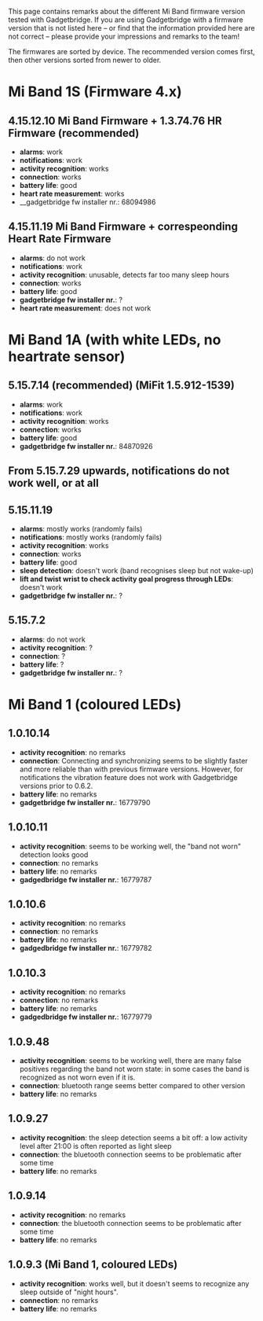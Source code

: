 This page contains remarks about the different Mi Band firmware version tested with Gadgetbridge. If you are using Gadgetbridge with a firmware version that is not listed here – or find that the information provided here are not correct – please provide your impressions and remarks to the team!

The firmwares are sorted by device. The recommended version comes first, then other versions sorted from newer to older.

<!--
Template for each firmware:
## 1.0.
* __alarms__:
* __notifications__:
* __activity recognition__: 
* __connection__: 
* __battery life__: 
* __gadgetbridge fw installer nr.__: 

-->

# Mi Band 1S (Firmware 4.x)
## 4.15.12.10 Mi Band Firmware + 1.3.74.76 HR Firmware (recommended)
* __alarms__: work
* __notifications__: work
* __activity recognition__: works
* __connection__: works
* __battery life__: good
* __heart rate measurement__: works
* __gadgetbridge fw installer nr.: 68094986


## 4.15.11.19 Mi Band Firmware + correspeonding Heart Rate Firmware
* __alarms__: do not work
* __notifications__: work
* __activity recognition__: unusable, detects far too many sleep hours
* __connection__: works
* __battery life__: good
* __gadgetbridge fw installer nr.__: ?
* __heart rate measurement__: does not work


# Mi Band 1A (with white LEDs, no heartrate sensor)
## 5.15.7.14 (recommended) (MiFit 1.5.912-1539)
* __alarms__: work
* __notifications__: work
* __activity recognition__: works
* __connection__: works
* __battery life__: good
* __gadgetbridge fw installer nr.__: 84870926

## From 5.15.7.29 upwards, notifications do not work well, or at all

## 5.15.11.19
* __alarms__: mostly works (randomly fails)
* __notifications__: mostly works (randomly fails)
* __activity recognition__: works
* __connection__: works
* __battery life__: good
* __sleep detection__: doesn't work (band recognises sleep but not wake-up)
* __lift and twist wrist to check activity goal progress through LEDs__: doesn't work
* __gadgetbridge fw installer nr.__: ?

## 5.15.7.2
* __alarms__: do not work
* __activity recognition__: ?
* __connection__: ?
* __battery life__: ?
* __gadgetbridge fw installer nr.__: ?

# Mi Band 1 (coloured LEDs)

## 1.0.10.14
* __activity recognition__: no remarks
* __connection__: Connecting and synchronizing seems to be slightly faster and more reliable than with previous firmware versions. However, for notifications the vibration feature does not work with Gadgetbridge versions prior to 0.6.2.
* __battery life__: no remarks
* __gadgetbridge fw installer nr.__: 16779790

## 1.0.10.11
* __activity recognition__: seems to be working well, the "band not worn" detection looks good
* __connection__: no remarks
* __battery life__: no remarks
* __gadgedbridge fw installer nr.__: 16779787

## 1.0.10.6
* __activity recognition__: no remarks
* __connection__: no remarks
* __battery life__: no remarks
* __gadgedbridge fw installer nr.__: 16779782

## 1.0.10.3
* __activity recognition__: no remarks
* __connection__: no remarks
* __battery life__: no remarks
* __gadgedbridge fw installer nr.__: 16779779

## 1.0.9.48
* __activity recognition__: seems to be working well, there are many false positives regarding the band not worn state: in some cases the band is recognized as not worn even if it is.
* __connection__: bluetooth range seems better compared to other version
* __battery life__: no remarks

## 1.0.9.27
* __activity recognition__: the sleep detection seems a bit off: a low activity level after 21:00 is often reported as light sleep
* __connection__: the bluetooth connection seems to be problematic after some time
* __battery life__: no remarks

## 1.0.9.14
* __activity recognition__: no remarks
* __connection__: the bluetooth connection seems to be problematic after some time
* __battery life__: no remarks

## 1.0.9.3 (Mi Band 1, coloured LEDs)
* __activity recognition__: works well, but it doesn't seems to recognize any sleep outside of "night hours".
* __connection__: no remarks
* __battery life__: no remarks
